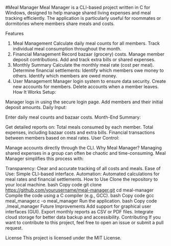 #Meal Manager
Meal Manager is a CLI-based project written in C for Windows, designed to help manage shared living expenses and meal tracking efficiently. The application is particularly useful for roommates or dormitories where members share meals and costs.

Features
1. Meal Management
Calculate daily meal counts for all members.
Track individual meal consumption throughout the month.
2. Financial Management
Record bazaar (grocery) costs.
Manage member deposit contributions.
Add and track extra bills or shared expenses.
3. Monthly Summary
Calculate the monthly meal rate (cost per meal).
Determine financial settlements:
Identify which members owe money to others.
Identify which members are owed money.
4. User Management
Manager login system to ensure data security.
Create new accounts for members.
Delete accounts when a member leaves.
How It Works
Setup:

Manager logs in using the secure login page.
Add members and their initial deposit amounts.
Daily Input:

Enter daily meal counts and bazaar costs.
Month-End Summary:

Get detailed reports on:
Total meals consumed by each member.
Total expenses, including bazaar costs and extra bills.
Financial transactions between members based on meal rates.
User Control:

Manage accounts directly through the CLI.
Why Meal Manager?
Managing shared expenses in a group can often be chaotic and time-consuming. Meal Manager simplifies this process with:

Transparency: Clear and accurate tracking of all costs and meals.
Ease of Use: Simple CLI-based interface.
Automation: Automated calculations for meal rates and financial settlements.
How to Use
Clone the repository to your local machine.
bash
Copy code
git clone https://github.com/yourusername/meal-manager.git
cd meal-manager
Compile the code using a C compiler (e.g., GCC).
bash
Copy code
gcc meal_manager.c -o meal_manager
Run the application.
bash
Copy code
./meal_manager
Future Improvements
Add support for graphical user interfaces (GUI).
Export monthly reports as CSV or PDF files.
Integrate cloud storage for better data backup and accessibility.
Contributing
If you want to contribute to this project, feel free to open an issue or submit a pull request.

License
This project is licensed under the MIT License.


